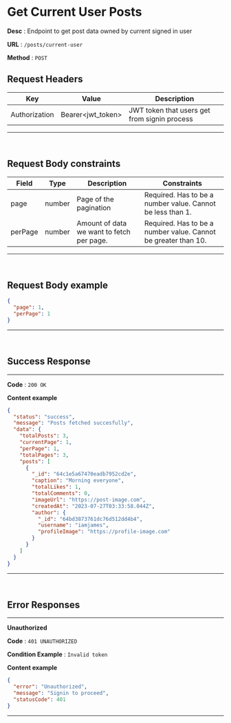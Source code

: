 # Get Current User Posts

**Desc** : Endpoint to get post data owned by current signed in user

**URL** : `/posts/current-user`

**Method** : `POST`

## **Request Headers**

| Key           | Value             | Description                                  |
| ------------- | ----------------- | -------------------------------------------- |
| Authorization | Bearer<jwt_token> | JWT token that users get from signin process |

---

<br/>

## **Request Body constraints**

| Field   | Type   | Description                               | Constraints                                                    |
| ------- | ------ | ----------------------------------------- | -------------------------------------------------------------- |
| page    | number | Page of the pagination                    | Required. Has to be a number value. Cannot be less than 1.     |
| perPage | number | Amount of data we want to fetch per page. | Required. Has to be a number value. Cannot be greater than 10. |

---

<br/>

## **Request Body example**

```json
{
  "page": 1,
  "perPage": 1
}
```

---

<br/>

## **Success Response**

---

**Code** : `200 OK`

**Content example**

```json
{
  "status": "success",
  "message": "Posts fetched succesfully",
  "data": {
    "totalPosts": 3,
    "currentPage": 1,
    "perPage": 1,
    "totalPages": 3,
    "posts": [
      {
        "_id": "64c1e5a67470eadb7952cd2e",
        "caption": "Morning everyone",
        "totalLikes": 1,
        "totalComments": 0,
        "imageUrl": "https://post-image.com",
        "createdAt": "2023-07-27T03:33:58.044Z",
        "author": {
          "_id": "64bd3873761dc76d512dd4b4",
          "username": "iamjames",
          "profileImage": "https://profile-image.com"
        }
      }
    ]
  }
}
```

---

<br/>

## **Error Responses**

---

**Unauthorized**

**Code** : `401 UNAUTHORIZED`

**Condition Example** : `Invalid token`

**Content example**

```json
{
  "error": "Unauthorized",
  "message": "Signin to proceed",
  "statusCode": 401
}
```

---
